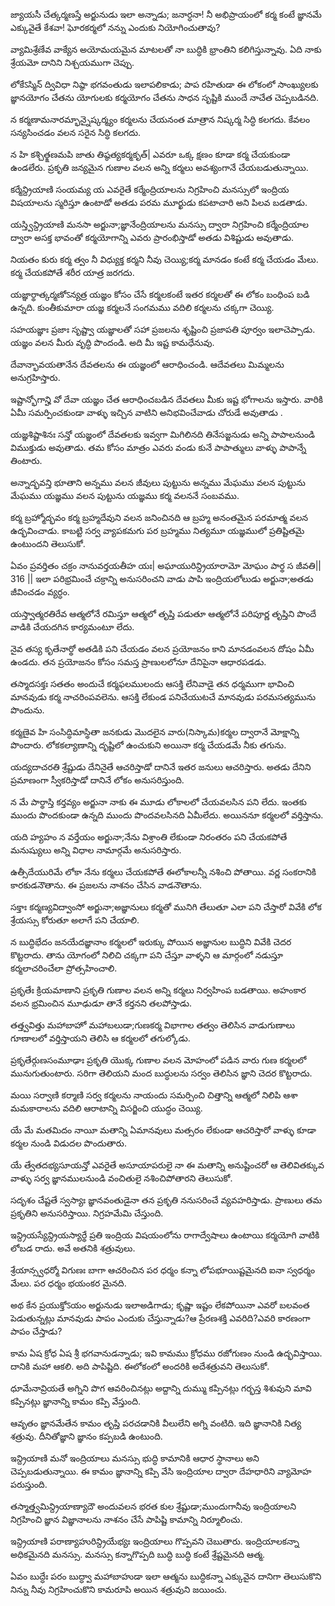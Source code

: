 జ్యాయసీ చేత్కర్మణస్తే
అర్జునుడు ఇలా అన్నాడు; జనార్ధనా! నీ అభిప్రాయంలో కర్మ కంటే జ్ఞానమే ఎక్కువైతే కేశవా! ఘోరకర్మలో నన్ను ఎందుకు నియోగించుతావు?

వ్యామిశ్రేణేవ వాక్యేన
అయోమయమైన మాటలతో నా బుద్ధికి భ్రాంతిని కలిగిస్తున్నావు. ఏది నాకు శ్రేయమో దానిని నిశ్చయముగా చెప్పు.

లోకేऽస్మిన్ ద్వివిధా నిష్ఠా
భగవంతుడు ఇలాపలికాడు; పాప రహితుడా ఈ లోకంలో సాంఖ్యులకు జ్ఞానయోగం చేతను యోగులకు కర్మయోగం చేతను సాధన సృష్టికి ముందే నాచేత చెప్పబడినది.

న కర్మణామనారమ్భాన్నైష్కర్మ్యం
కర్మలను చేయనంత మాత్రాన నిష్కర్మ సిద్ధి కలగదు. కేవలం సన్యసించడం వలన సరైన సిద్ధి కలగదు.

న హి కశ్చిత్క్షణమపి జాతు తిష్ఠత్యకర్మకృత్|
ఎవరూ ఒక్క క్షణం కూడా కర్మ చేయకుండా ఉండలేరు. ప్రకృతి జన్యమైన గుణాల వలన అన్ని కర్మలు అవశ్యంగానే చేయబడుతున్నాయి.

కర్మేన్ద్రియాణి సంయమ్య య
ఎవరైతే కర్మేంద్రియాలను నిగ్రహించి మనస్సులో ఇంద్రియ విషయాలను స్మరిస్తూ ఉంటాడో అతడు పరమ మూర్ఖుడు కపటాచారి అని పిలవ బడతాడు.

యస్త్విన్ద్రియాణి మనసా
అర్జునా;జ్ఞానేంద్రియాలను మనస్సు ద్వారా నిగ్రహించి కర్మేంద్రియాల ద్వారా అసక్త భావంతో కర్మయోగాన్ని ఎవరు ప్రారంభిస్తాడో అతడు విశిష్టుడు అవుతాడు.

నియతం కురు కర్మ త్వం
నీ విధ్యుక్త కర్మని నీవు చెయ్యి;కర్మ మానడం కంటే కర్మ చేయడం మేలు. కర్మ చేయకపోతే శరీర యాత్ర జరగదు.

యజ్ఞార్థాత్కర్మణోऽన్యత్ర
యజ్ఞం కోసం చేసే కర్మలకంటే ఇతర కర్మలతో ఈ లోకం బంధింప బడి ఉన్నది. కుంతీకుమారా యజ్ఞ కర్మలనే సంగమము వదిలి కర్మలను చక్కగా చెయ్యి.

సహయజ్ఞాః ప్రజాః సృష్ట్వా
యజ్ఞాలతో సహా ప్రజలను శృష్టించి ప్రజాపతి పూర్వం ఇలాచెప్పాడు. యజ్ఞం వలన మీరు వృద్ధి పొందండి. అది మీ ఇష్ట కామధేనువు.

దేవాన్భావయతానేన
దేవతలను ఈ యజ్ఞంలో ఆరాధించండి. ఆదేవతలు మిమ్మలను అనుగ్రహిస్తారు.

ఇష్టాన్భోగాన్హి వో దేవా
యజ్ఞం చేత ఆరాధించబడిన దేవతలు మీకు ఇష్ట భోగాలను ఇస్తారు. వారికి ఏమీ సమర్పించకుండా వాళ్ళు ఇచ్చిన వాటిని అనిభవించేవాడు చోరుడే అవుతాడు .

యజ్ఞశిష్టాశినః సన్తో
యజ్ఞంలో దేవతలకు ఇవ్వగా మిగిలినది తినేసజ్జనుడు అన్ని పాపాలనుండి విముక్తుడు అవుతాడు. తమ కోసం మాత్రం ఎవరు వండు కునే పాపాత్ములు వాళ్ళు పాపాన్నే తింటారు.

అన్నాద్భవన్తి భూతాని
అన్నము వలన జీవులు పుట్టును అన్నము మేఘము వలన పుట్టును మేఘము యజ్ఞము వలన పుట్టును యజ్ఞము కర్మ వలననే సంబవము.

కర్మ బ్రహ్మోద్భవం
కర్మ బ్రహ్మదేవుని వలన జనించినది ఆ బ్రహ్మ అనంతమైన పరమాత్మ వలన ఉద్భవించాడు. కాబట్టి సర్వ వ్యాపకమగు పర బ్రహ్మము నిత్యమూ యజ్ఞములో ప్రతిష్టితమై ఉంటుందని తెలుసుకో.

ఏవం ప్రవర్తితం చక్రం నానువర్తయతీహ యః| అఘాయురిన్ద్రియారామో మోఘం పార్థ స జీవతి|| 316 ||
ఇలా పరిభ్రమించే చక్రాన్ని అనుసరించని వాడు పాపి ఇంద్రియలోలుడు అర్జునా;అతడు జీవించడం వ్యర్ధం.

యస్త్వాత్మరతిరేవ
ఆత్మలోనే రమిస్తూ ఆత్మలో తృప్తి పడుతూ ఆత్మలోనే పరిపూర్ణ తృప్తిని పొందే వాడికి చేయదగిన కార్యమంటూ లేదు.

నైవ తస్య కృతేనార్థో
అతడికి పని చేయడం వలన ప్రయోజనం కాని మానడంవలన దోషం ఏమీ ఉండదు. తన ప్రయోజనం కోసం సమస్త ప్రాణులలోనూ దేనిపైనా ఆధారపడడు.

తస్మాదసక్తః సతతం
అందుచే కర్మఫలములందు ఆసక్తి లేనివాడై తన ధర్మముగా భావించి మానవుడు కర్మ నాచరింపవలెను. ఆసక్తి లేకుండ పనిచేయుటచే మానవుడు పరమసత్యమును పొందును.

కర్మణైవ హి సంసిద్ధిమాస్థితా
జనకుడు మొదలైన వారు(నిస్కామ)కర్మల ద్వారానే మోక్షాన్ని పొందారు. లోకకల్యాణాన్ని దృష్టిలో ఉంచుకుని అయినా కర్మ చేయడమే నీకు తగును.

యద్యదాచరతి
శ్రేష్టుడు దేనినైతే ఆచరిస్తాడో దానినే ఇతర జనులు ఆచరిస్తారు. అతడు దేనిని ప్రమాణంగా స్వీకరిస్తాడో దానినే లోకం అనుసరిస్తుంది.

న మే పార్థాస్తి కర్తవ్యం
అర్జునా నాకు ఈ మూడు లోకాలలో చేయవలసిన పని లేదు. ఇంతకు ముందు పొందకుండా ఉన్నది ముందు పొందవలసినది ఏమీలేదు. అయిననూ కర్మలలో వర్తిస్తాను.

యది హ్యహం న వర్తేయం
అర్జునా;నేను విశ్రాంతి లేకుండా నిరంతరం పని చేయకపోతే మనుష్యులు అన్ని విధాల నామార్గమే అనుసరిస్తారు.

ఉత్సీదేయురిమే లోకా
నేను కర్మలు చేయకపోతే ఈలోకాలన్నీ నశించి పోతాయి. వర్ణ సంకరానికి కారకుడనౌతాను. ఈ ప్రజలను నాశనం చేసిన వాడనౌతాను.

సక్తాః కర్మణ్యవిద్వాంసో
అర్జునా;అజ్ఞానులు కర్మతో మునిగి తేలుతూ ఎలా పని చేస్తారో వివేకి లోక శ్రేయస్సు కోరుతూ అలాగే పని చేయాలి.

న బుద్ధిభేదం జనయేదజ్ఞానాం
కర్మలలో ఇరుక్కు పోయిన అజ్ఞానుల బుద్ధిని వివేకి చెదర కొట్టరాదు. తాను యోగంలో నిలిచి చక్కగా పని చేస్తూ వాళ్ళని ఆ మార్గంలో నడుస్తూ కర్మలాచరించేలా ప్రోత్సహించాలి.

ప్రకృతేః క్రియమాణాని
ప్రకృతి గుణాల వలన అన్ని కర్మలు నిర్వహింప బడతాయి. అహంకార వలన భ్రమించిన మూఢుడూ తానే కర్తనని తలపోస్తాడు.

తత్త్వవిత్తు మహాబాహో
మహాబలుడా;గుణకర్మ విభాగాల తత్వం తెలిసిన వాడుగుణాలు గూణాలలో వర్తిస్తాయని తెలిసి ఆ కర్మలలో తగుల్కోడు.

ప్రకృతేర్గుణసంమూఢాః
ప్రకృతి యొక్క గుణాల వలన మోహంలో పడిన వారు గుణ కర్మలలో మునుగుతుంటారు. సరిగా తెలియని మంద బుద్ధులను సర్వం తెలిసిన జ్ఞాని చెదర కొట్టరాదు.

మయి సర్వాణి కర్మాణి
సర్వ కర్మలను నాయందు సమర్పించి చిత్తాన్ని ఆత్మలో నిలిపి ఆశా మమకారాలను వదిలి ఆరాటాన్ని విసర్జించి యుద్ధం చెయ్యి.

యే మే మతమిదం
నాయీ మతాన్ని ఏమానవులు మత్సరం లేకుండా ఆచరిస్తారో వాళ్ళు కూడా కర్మల నుండి విడుదల పొందుతారు.

యే త్వేతదభ్యసూయన్తో
ఎవరైతే అసూయాపరులై నా ఈ మతాన్ని అనుష్టించరో ఆ తెలివితక్కువ వాళ్ళు సర్వ జ్ఞానములనుండి వంచితులై నశించిపోతారని తెలుసుకో.

సదృశం చేష్టతే స్వస్యాః
జ్ఞానవంతుడైనా తన ప్రకృతి ననుసరించే వ్యవహరిస్తాడు. ప్రాణులు తమ ప్రకృతిని అనుసరిస్తాయి. నిగ్రహమేమి చేస్తుంది.

ఇన్ద్రియస్యేన్ద్రియస్యార్థే
ప్రతి ఇంద్రియ విషయంలోను రాగాద్వేషాలు ఉంటాయి కర్మయోగి వాటికి లోబడ రాదు. అవే అతనికి శత్రువులు.

శ్రేయాన్స్వధర్మో విగుణః
బాగా ఆచరించిన పర ధర్మం కన్నా లోపభూయిష్టమైనది ఐనా స్వధర్మం మేలు. పర ధర్మం భయంకర మైనది.

అథ కేన ప్రయుక్తోऽయం
అర్జునుడు ఇలాఅడిగాడు; కృష్ణా ఇష్టం లేకపోయినా ఎవరో బలవంత పెడుతున్నట్లు మానవుడు పాపం ఎందుకు చేస్తున్నాడు?ఆ ప్రేరణశక్తి ఎవరిది?ఎవరి కారణంగా పాపం చేస్తాడు?

కామ ఏష క్రోధ ఏష
శ్రీ భగవానుడన్నాడు; ఇవి కామము క్రోధము రజోగుణం నుండి ఉద్భవిస్తాయి. దానికి మహా ఆకలి. అది పాపిష్టిది. ఈలోకంలో అందరికి అదేశత్రువని తెలుసుకో.

ధూమేనావ్రియతే
అగ్నిని పొగ ఆవరించినట్లు అద్దాన్ని దుమ్ము కప్పినట్లు గర్భస్త శిశువుని మావి కప్పినట్లు జ్ఞానాన్ని కామం కప్పి వేస్తుంది.

ఆవృతం జ్ఞానమేతేన
కామం తృప్తి పరచడానికి వీలులేని అగ్ని వంటిది. ఇది జ్ఞానానికి నిత్య శత్రువు. దీనితోజ్ఞాని జ్ఞానం కప్పబడి ఉంటుంది.

ఇన్ద్రియాణి మనో
ఇంద్రియాలు మనస్సు భుద్ధి కామానికి ఆధార స్థానాలు అని చెప్పబడుతున్నాయి. ఈ కామం జ్ఞానాన్ని కప్పి వేసి ఇంద్రియాల ద్వారా దేహధారిని వ్యామోహ పరుస్తుంది.

తస్మాత్త్వమిన్ద్రియాణ్యాదౌ
అందువలన భరత కుల శ్రేష్టుడా;ముందుగానీవు ఇంద్రియాలని నిగ్రహించి జ్ఞాన విజ్ఞానాలను నాశనం చేసే పాపిష్టి కామాన్ని నిర్మూలించు.

ఇన్ద్రియాణి పరాణ్యాహురిన్ద్రియేభ్యః
ఇంద్రియాలు గొప్పవని చెబుతారు. ఇంద్రియాలకన్నా అధికమైనది మనస్సు. మనస్సు కన్నాగొప్పది బుద్ధి బుద్ధి కంటే శ్రేష్టమైనది ఆత్మ.

ఏవం బుద్ధేః పరం బుద్ధ్వా
మహాబాహుడా ఇలా ఆత్మను బుద్ధికన్నా ఎక్కువైన దానిగా తెలుసుకొని నిన్ను నీవు నిగ్రహించుకొని కామరూపి అయిన శత్రువుని జయించు.